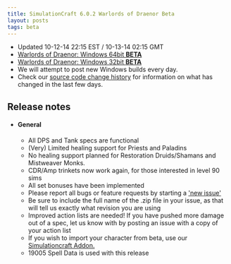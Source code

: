 ```yaml
---
title: SimulationCraft 6.0.2 Warlords of Draenor Beta
layout: posts
tags: beta
---
```

* Updated 10-12-14 22:15 EST / 10-13-14 02:15 GMT 
* [Warlords of Draenor: Windows 64bit **BETA** ](http://downloads.simulationcraft.org/simc-602-alpha-win64-10-12-33373ec.zip)
* [Warlords of Draenor: Windows 32bit **BETA** ](http://downloads.simulationcraft.org/simc-602-alpha-win32-10-12-33373ec.zip)
* We will attempt to post new Windows builds every day.
* Check our [source code change history](https://code.google.com/p/simulationcraft/source/list?name=master) for information on what has changed in the last few days.
## Release notes
* #### General
    * All DPS and Tank specs are functional
	* (Very) Limited healing support for Priests and Paladins
	* No healing support planned for Restoration Druids/Shamans and Mistweaver Monks.
	* CDR/Amp trinkets now work again, for those interested in level 90 sims
    * All set bonuses have been implemented
    * Please report all bugs or feature requests by starting a ['new issue'](https://code.google.com/p/simulationcraft/issues/list)
	* Be sure to include the full name of the .zip file in your issue, as that will tell us exactly what revision you are using
    * Improved action lists are needed! If you have pushed more damage out of a spec, let us know with by posting an issue with a copy of your action list
    * If you wish to import your character from beta, use our [Simulationcraft Addon.](http://www.curse.com/addons/wow/simulationcraft)
    * 19005 Spell Data is used with this release